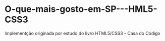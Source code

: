 # O-que-mais-gosto-em-SP---HML5-CSS3
Implementção originada por estudo do livro HTML5/CSS3 - Casa do Código
